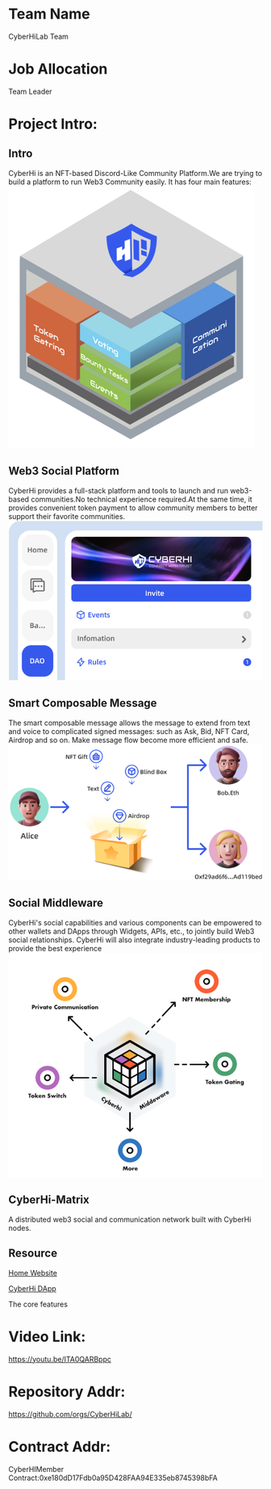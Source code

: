# Team Name

CyberHiLab Team

# Job Allocation

Team Leader

# Project Intro:

## Intro

CyberHi is an NFT-based Discord-Like Community Platform.We are trying to build a platform to run Web3 Community easily. It has four main features:
![Intro](img/home.png)

## Web3 Social Platform

CyberHi provides a full-stack platform and tools to launch and run web3-based communities.No technical experience required.At the same time, it provides convenient token payment to allow community members to better support their favorite communities.
![Intro](img/social.png)

## Smart Composable Message

The smart composable message allows the message to extend from text and voice to complicated signed messages: such as Ask, Bid, NFT Card, Airdrop and so on. Make message flow become more efficient and safe.
![Intro](img/msg.png)

## Social Middleware

CyberHi's social capabilities and various components can be empowered to other wallets and DApps through Widgets, APIs, etc., to jointly build Web3 social relationships. CyberHi will also integrate industry-leading products to provide the best experience
![Intro](img/middleware.png)

## CyberHi-Matrix

A distributed web3 social and communication network built with CyberHi nodes.

## Resource

[Home Website](https://www.cyberhi.live)

[CyberHi DApp](https://dao.cyberhi.live)

The core features

# Video Link:

https://youtu.be/ITA0QARBppc

# Repository Addr:

https://github.com/orgs/CyberHiLab/

# Contract Addr:

CyberHIMember Contract:0xe180dD17Fdb0a95D428FAA94E335eb8745398bFA
